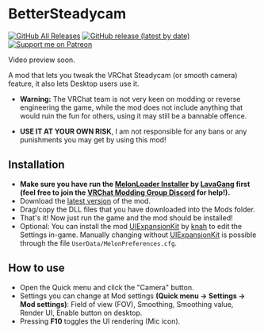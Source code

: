 # BetterSteadycam
[![GitHub All Releases](https://img.shields.io/github/downloads/nitrog0d/BetterSteadycam/total?style=for-the-badge)](https://github.com/nitrog0d/BetterSteadycam/releases)
[![GitHub release (latest by date)](https://img.shields.io/github/v/release/nitrog0d/BetterSteadycam?style=for-the-badge)](https://github.com/nitrog0d/BetterSteadycam/releases/latest)
[![Support me on Patreon](https://img.shields.io/badge/dynamic/json?url=https%3A%2F%2Fwww.patreon.com%2Fapi%2Fcampaigns%2F1177520&query=data.attributes.patron_count&suffix=%20Patrons&color=FF5441&label=Patreon&logo=Patreon&logoColor=FF5441&style=for-the-badge)](https://patreon.com/nitrog0d)

Video preview soon.

A mod that lets you tweak the VRChat Steadycam (or smooth camera) feature, it also lets Desktop users use it.

* **Warning:** The VRChat team is not very keen on modding or reverse engineering the game, while the mod does not include anything that would ruin the fun for others, using it may still be a bannable offence.

* **USE IT AT YOUR OWN RISK**, I am not responsible for any bans or any punishments you may get by using this mod!

## Installation
* **Make sure you have run the [MelonLoader Installer](https://github.com/LavaGang/MelonLoader.Installer/releases/latest/download/MelonLoader.Installer.exe) by [LavaGang](https://github.com/LavaGang) first (feel free to join the [VRChat Modding Group Discord](https://discord.gg/jgvc9Fd) for help!).**
* Download the [latest version](https://github.com/nitrog0d/BetterSteadycam/releases/latest/download/BetterSteadycam.dll) of the mod.
* Drag/copy the DLL files that you have downloaded into the Mods folder.
* That's it! Now just run the game and the mod should be installed!
* Optional: You can install the mod [UIExpansionKit](https://github.com/knah/VRCMods) by [knah](https://github.com/knah) to edit the Settings in-game. Manually changing without [UIExpansionKit](https://github.com/knah/VRCMods) is possible through the file `UserData/MelonPreferences.cfg`.

## How to use
* Open the Quick menu and click the "Camera" button.
* Settings you can change at Mod settings **(Quick menu -> Settings -> Mod settings)**: Field of view (FOV), Smoothing, Smoothing value, Render UI, Enable button on desktop.
* Pressing **F10** toggles the UI rendering (Mic icon).